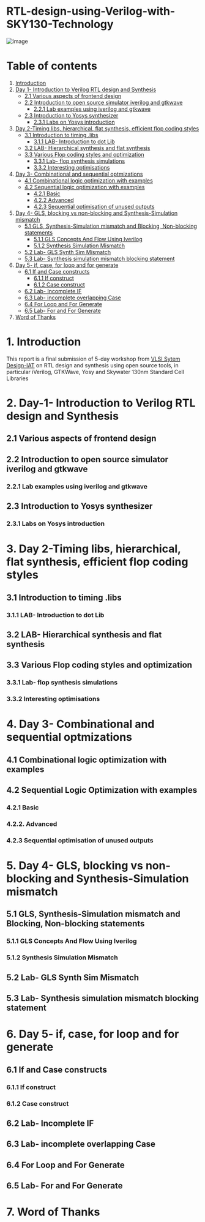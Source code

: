 # RTL-design-using-Verilog-with-SKY130-Technology
![image](https://user-images.githubusercontent.com/110079774/183120297-57d7a0a9-0250-436a-943f-f87e85bf235a.png)

# Table of contents
1. [Introduction](#Introduction)</br>
2. [Day 1- Introduction to Verilog RTL design and Synthesis](#day1)
    - [2.1 Various aspects of frontend design](#day1_21)
    - [2.2 Introduction to open source simulator iverilog and gtkwave](#day1_22)
      - [2.2.1 Lab examples using iverilog and gtkwave](#day1_221)
    - [2.3 Introduction to Yosys synthesizer](#day1_23)</br>
      - [2.3.1 Labs on Yosys introduction](#day1_231)</br>
3. [Day 2-Timing libs, hierarchical, flat synthesis, efficient flop coding styles](#day2)
    - [3.1 Introduction to timing .libs](#day2_31)
      - [3.1.1 LAB- Introduction to dot Lib](#day2_311)
    - [3.2 LAB- Hierarchical synthesis and flat synthesis](#day2_32)
    - [3.3 Various Flop coding styles and optimization](#day2_33)
      - [3.3.1 Lab- flop synthesis simulations](#day2_331)
      - [3.3.2 Interesting optimisations](#day2_332)
4. [Day 3- Combinational and sequential optmizations](#day3)
    - [4.1 Combinational logic optimization with examples](#day3_41)
    - [4.2 Sequential logic optimization with examples](#day3_42)
      - [4.2.1 Basic](#day3_421)
      - [4.2.2 Advanced](#day3_422)
      - [4.2.3 Sequential optimisation of unused outputs](#day3_423)
5. [Day 4- GLS, blocking vs non-blocking and Synthesis-Simulation mismatch](#day4)
    - [5.1 GLS, Synthesis-Simulation mismatch and Blocking, Non-blocking statements](#day4_51)
      - [5.1.1 GLS Concepts And Flow Using Iverilog](#day4_511)
      - [5.1.2 Synthesis Simulation Mismatch](#day4_512)
    - [5.2 Lab- GLS Synth Sim Mismatch](#day4_52)
    - [5.3 Lab- Synthesis simulation mismatch blocking statement](#day4_53)
6. [Day 5- if, case, for loop and for generate](#day5)
    - [6.1 If and Case constructs](#day5_61)
      - [6.1.1 If construct](#day5_611)
      - [6.1.2 Case construct](#day5_612)
    - [6.2 Lab- Incomplete IF](#day5_62)
    - [6.3 Lab- incomplete overlapping Case](#day5_63)
    - [6.4 For Loop and For Generate](#day5_64)
    - [6.5 Lab- For and For Generate](#day5_65)
7. [Word of Thanks](#end)

# 1. Introduction <a name="Introduction"></a>
This report is a final submission of 5-day workshop from [VLSI Sytem Design-IAT](https://www.vlsisystemdesign.com/) on RTL design and synthesis using open source tools, in particular iVerilog, GTKWave, Yosy and Skywater 130nm Standard Cell Libraries
# 2. Day-1- Introduction to Verilog RTL design and Synthesis<a name="day1"></a>
## 2.1 Various aspects of frontend design<a name="day1_21"></a>
## 2.2 Introduction to open source simulator iverilog and gtkwave<a name="day1_22"></a>
### 2.2.1 Lab examples using iverilog and gtkwave<a name="day1_221"></a>
## 2.3 Introduction to Yosys synthesizer<a name="day1_23"></a>
### 2.3.1 Labs on Yosys introduction<a name="day1_231"></a>
# 3. Day 2-Timing libs, hierarchical, flat synthesis, efficient flop coding styles<a name="day2"></a>
## 3.1 Introduction to timing .libs<a name="day2_31"></a>
### 3.1.1 LAB- Introduction to dot Lib<a name="day2_311"></a>
## 3.2 LAB- Hierarchical synthesis and flat synthesis<a name="day2_32"></a>
## 3.3 Various Flop coding styles and optimization<a name="day2_33"></a>
### 3.3.1 Lab- flop synthesis simulations<a name="day2_331"></a>
### 3.3.2 Interesting optimisations<a name="day2_332"></a>
# 4. Day 3- Combinational and sequential optmizations<a name="day3"></a>
## 4.1 Combinational logic optimization with examples<a name="day3_41"></a>
## 4.2 Sequential Logic Optimization with examples<a name="day3_42"></a>
### 4.2.1 Basic<a name="day3_421"></a>
### 4.2.2. Advanced<a name="day3_422"></a>
### 4.2.3 Sequential optimisation of unused outputs<a name="day3_423"></a>
# 5. Day 4- GLS, blocking vs non-blocking and Synthesis-Simulation mismatch<a name="day4"></a>
## 5.1 GLS, Synthesis-Simulation mismatch and Blocking, Non-blocking statements<a name="day4_51"></a>
### 5.1.1 GLS Concepts And Flow Using Iverilog<a name="day4_511"></a>
### 5.1.2 Synthesis Simulation Mismatch<a name="day4_512"></a>
## 5.2 Lab- GLS Synth Sim Mismatch<a name="day4_52"></a>
## 5.3 Lab- Synthesis simulation mismatch blocking statement<a name="day4_53"></a>
# 6. Day 5- if, case, for loop and for generate<a name="day5"></a>
## 6.1 If and Case constructs<a name="day5_61"></a>
### 6.1.1 If construct<a name="day5_611"></a>
### 6.1.2 Case construct<a name="day5_612"></a>
## 6.2 Lab- Incomplete IF<a name="day5_62"></a>
## 6.3 Lab- incomplete overlapping Case<a name="day5_63"></a>
## 6.4 For Loop and For Generate<a name="day5_64"></a>
## 6.5 Lab- For and For Generate<a name="day5_65"></a>
# 7. Word of Thanks<a name="end"></a>


